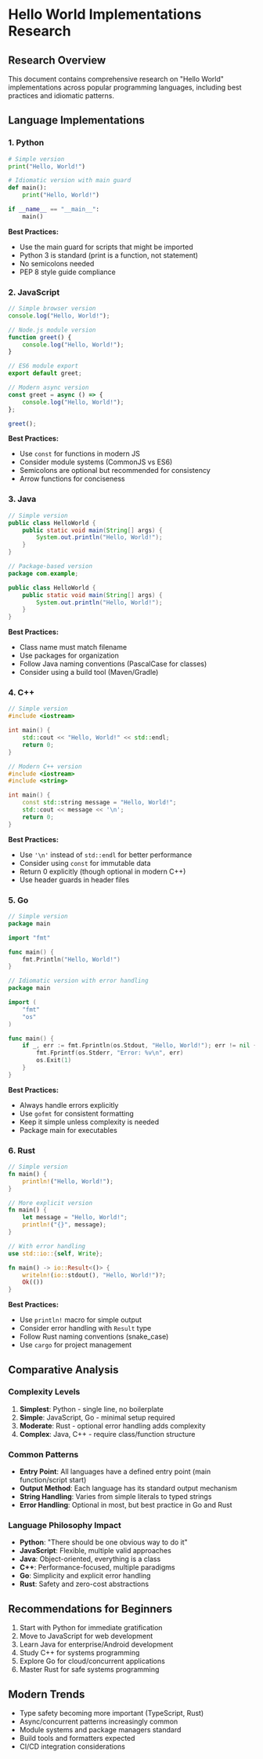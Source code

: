 # Hello World Implementations Research

## Research Overview
This document contains comprehensive research on "Hello World" implementations across popular programming languages, including best practices and idiomatic patterns.

## Language Implementations

### 1. Python
```python
# Simple version
print("Hello, World!")

# Idiomatic version with main guard
def main():
    print("Hello, World!")

if __name__ == "__main__":
    main()
```

**Best Practices:**
- Use the main guard for scripts that might be imported
- Python 3 is standard (print is a function, not statement)
- No semicolons needed
- PEP 8 style guide compliance

### 2. JavaScript
```javascript
// Simple browser version
console.log("Hello, World!");

// Node.js module version
function greet() {
    console.log("Hello, World!");
}

// ES6 module export
export default greet;

// Modern async version
const greet = async () => {
    console.log("Hello, World!");
};

greet();
```

**Best Practices:**
- Use `const` for functions in modern JS
- Consider module systems (CommonJS vs ES6)
- Semicolons are optional but recommended for consistency
- Arrow functions for conciseness

### 3. Java
```java
// Simple version
public class HelloWorld {
    public static void main(String[] args) {
        System.out.println("Hello, World!");
    }
}

// Package-based version
package com.example;

public class HelloWorld {
    public static void main(String[] args) {
        System.out.println("Hello, World!");
    }
}
```

**Best Practices:**
- Class name must match filename
- Use packages for organization
- Follow Java naming conventions (PascalCase for classes)
- Consider using a build tool (Maven/Gradle)

### 4. C++
```cpp
// Simple version
#include <iostream>

int main() {
    std::cout << "Hello, World!" << std::endl;
    return 0;
}

// Modern C++ version
#include <iostream>
#include <string>

int main() {
    const std::string message = "Hello, World!";
    std::cout << message << '\n';
    return 0;
}
```

**Best Practices:**
- Use `'\n'` instead of `std::endl` for better performance
- Consider using `const` for immutable data
- Return 0 explicitly (though optional in modern C++)
- Use header guards in header files

### 5. Go
```go
// Simple version
package main

import "fmt"

func main() {
    fmt.Println("Hello, World!")
}

// Idiomatic version with error handling
package main

import (
    "fmt"
    "os"
)

func main() {
    if _, err := fmt.Fprintln(os.Stdout, "Hello, World!"); err != nil {
        fmt.Fprintf(os.Stderr, "Error: %v\n", err)
        os.Exit(1)
    }
}
```

**Best Practices:**
- Always handle errors explicitly
- Use `gofmt` for consistent formatting
- Keep it simple unless complexity is needed
- Package main for executables

### 6. Rust
```rust
// Simple version
fn main() {
    println!("Hello, World!");
}

// More explicit version
fn main() {
    let message = "Hello, World!";
    println!("{}", message);
}

// With error handling
use std::io::{self, Write};

fn main() -> io::Result<()> {
    writeln!(io::stdout(), "Hello, World!")?;
    Ok(())
}
```

**Best Practices:**
- Use `println!` macro for simple output
- Consider error handling with `Result` type
- Follow Rust naming conventions (snake_case)
- Use `cargo` for project management

## Comparative Analysis

### Complexity Levels
1. **Simplest**: Python - single line, no boilerplate
2. **Simple**: JavaScript, Go - minimal setup required
3. **Moderate**: Rust - optional error handling adds complexity
4. **Complex**: Java, C++ - require class/function structure

### Common Patterns
- **Entry Point**: All languages have a defined entry point (main function/script start)
- **Output Method**: Each language has its standard output mechanism
- **String Handling**: Varies from simple literals to typed strings
- **Error Handling**: Optional in most, but best practice in Go and Rust

### Language Philosophy Impact
- **Python**: "There should be one obvious way to do it"
- **JavaScript**: Flexible, multiple valid approaches
- **Java**: Object-oriented, everything is a class
- **C++**: Performance-focused, multiple paradigms
- **Go**: Simplicity and explicit error handling
- **Rust**: Safety and zero-cost abstractions

## Recommendations for Beginners
1. Start with Python for immediate gratification
2. Move to JavaScript for web development
3. Learn Java for enterprise/Android development
4. Study C++ for systems programming
5. Explore Go for cloud/concurrent applications
6. Master Rust for safe systems programming

## Modern Trends
- Type safety becoming more important (TypeScript, Rust)
- Async/concurrent patterns increasingly common
- Module systems and package managers standard
- Build tools and formatters expected
- CI/CD integration considerations